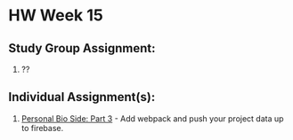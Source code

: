 # HW Week 15
## Study Group Assignment:
1.  ??

## Individual Assignment(s):
1.  [Personal Bio Side: Part 3](https://github.com/nss-nightclass-projects/personal-bio-site-instructions/blob/master/personal-bio-site-03.md) - Add webpack and push your project data up to firebase.
